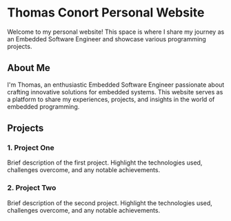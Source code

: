 # Thomas Conort Personal Website

Welcome to my personal website! This space is where I share my journey as an Embedded Software Engineer and showcase various programming projects.

## About Me

I'm Thomas, an enthusiastic Embedded Software Engineer passionate about crafting innovative solutions for embedded systems. This website serves as a platform to share my experiences, projects, and insights in the world of embedded programming.

## Projects

### 1. Project One

Brief description of the first project. Highlight the technologies used, challenges overcome, and any notable achievements.


### 2. Project Two

Brief description of the second project. Highlight the technologies used, challenges overcome, and any notable achievements.
